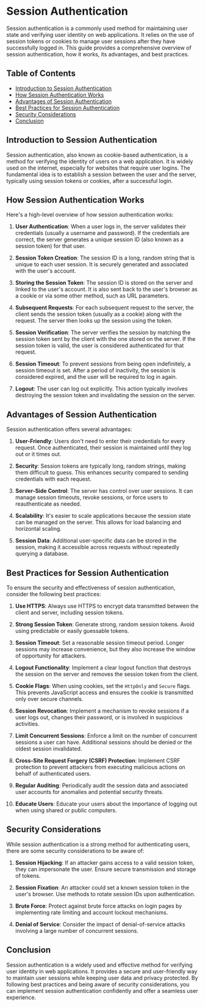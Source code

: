 # Session Authentication

Session authentication is a commonly used method for maintaining user state and verifying user identity on web applications. It relies on the use of session tokens or cookies to manage user sessions after they have successfully logged in. This guide provides a comprehensive overview of session authentication, how it works, its advantages, and best practices.

## Table of Contents

- [Introduction to Session Authentication](#introduction-to-session-authentication)
- [How Session Authentication Works](#how-session-authentication-works)
- [Advantages of Session Authentication](#advantages-of-session-authentication)
- [Best Practices for Session Authentication](#best-practices-for-session-authentication)
- [Security Considerations](#security-considerations)
- [Conclusion](#conclusion)

## Introduction to Session Authentication

Session authentication, also known as cookie-based authentication, is a method for verifying the identity of users on a web application. It is widely used on the internet, especially for websites that require user logins. The fundamental idea is to establish a session between the user and the server, typically using session tokens or cookies, after a successful login.

## How Session Authentication Works

Here's a high-level overview of how session authentication works:

1. **User Authentication**: When a user logs in, the server validates their credentials (usually a username and password). If the credentials are correct, the server generates a unique session ID (also known as a session token) for that user.

2. **Session Token Creation**: The session ID is a long, random string that is unique to each user session. It is securely generated and associated with the user's account.

3. **Storing the Session Token**: The session ID is stored on the server and linked to the user's account. It is also sent back to the user's browser as a cookie or via some other method, such as URL parameters.

4. **Subsequent Requests**: For each subsequent request to the server, the client sends the session token (usually as a cookie) along with the request. The server then looks up the session using the token.

5. **Session Verification**: The server verifies the session by matching the session token sent by the client with the one stored on the server. If the session token is valid, the user is considered authenticated for that request.

6. **Session Timeout**: To prevent sessions from being open indefinitely, a session timeout is set. After a period of inactivity, the session is considered expired, and the user will be required to log in again.

7. **Logout**: The user can log out explicitly. This action typically involves destroying the session token and invalidating the session on the server.

## Advantages of Session Authentication

Session authentication offers several advantages:

1. **User-Friendly**: Users don't need to enter their credentials for every request. Once authenticated, their session is maintained until they log out or it times out.

2. **Security**: Session tokens are typically long, random strings, making them difficult to guess. This enhances security compared to sending credentials with each request.

3. **Server-Side Control**: The server has control over user sessions. It can manage session timeouts, revoke sessions, or force users to reauthenticate as needed.

4. **Scalability**: It's easier to scale applications because the session state can be managed on the server. This allows for load balancing and horizontal scaling.

5. **Session Data**: Additional user-specific data can be stored in the session, making it accessible across requests without repeatedly querying a database.

## Best Practices for Session Authentication

To ensure the security and effectiveness of session authentication, consider the following best practices:

1. **Use HTTPS**: Always use HTTPS to encrypt data transmitted between the client and server, including session tokens.

2. **Strong Session Token**: Generate strong, random session tokens. Avoid using predictable or easily guessable tokens.

3. **Session Timeout**: Set a reasonable session timeout period. Longer sessions may increase convenience, but they also increase the window of opportunity for attackers.

4. **Logout Functionality**: Implement a clear logout function that destroys the session on the server and removes the session token from the client.

5. **Cookie Flags**: When using cookies, set the `HttpOnly` and `Secure` flags. This prevents JavaScript access and ensures the cookie is transmitted only over secure channels.

6. **Session Revocation**: Implement a mechanism to revoke sessions if a user logs out, changes their password, or is involved in suspicious activities.

7. **Limit Concurrent Sessions**: Enforce a limit on the number of concurrent sessions a user can have. Additional sessions should be denied or the oldest session invalidated.

8. **Cross-Site Request Forgery (CSRF) Protection**: Implement CSRF protection to prevent attackers from executing malicious actions on behalf of authenticated users.

9. **Regular Auditing**: Periodically audit the session data and associated user accounts for anomalies and potential security threats.

10. **Educate Users**: Educate your users about the importance of logging out when using shared or public computers.

## Security Considerations

While session authentication is a strong method for authenticating users, there are some security considerations to be aware of:

1. **Session Hijacking**: If an attacker gains access to a valid session token, they can impersonate the user. Ensure secure transmission and storage of tokens.

2. **Session Fixation**: An attacker could set a known session token in the user's browser. Use methods to rotate session IDs upon authentication.

3. **Brute Force**: Protect against brute force attacks on login pages by implementing rate limiting and account lockout mechanisms.

4. **Denial of Service**: Consider the impact of denial-of-service attacks involving a large number of concurrent sessions.

## Conclusion

Session authentication is a widely used and effective method for verifying user identity in web applications. It provides a secure and user-friendly way to maintain user sessions while keeping user data and privacy protected. By following best practices and being aware of security considerations, you can implement session authentication confidently and offer a seamless user experience.
